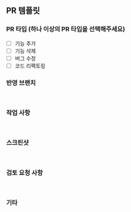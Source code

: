 ## PR 템플릿

### PR 타입 (하나 이상의 PR 타입을 선택해주세요)
- [ ] 기능 추가
- [ ] 기능 삭제
- [ ] 버그 수정
- [ ] 코드 리팩토링

### 반영 브랜치
<!-- Feat -> dev-->
<br>

### 작업 사항
<!-- ex) OO 기능 추가 -->
<br>

### 스크린샷
<!-- ex) 작업한 내용 사진 -->
<br>

### 검토 요청 사항
<!-- (리뷰어에게 특별히 검토를 요청하고 싶은 사항을 기술해주세요) -->
<br>

### 기타
<br>